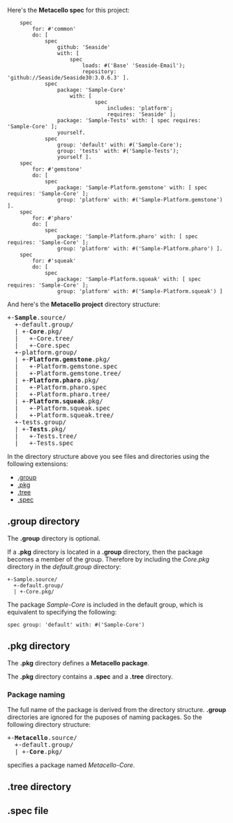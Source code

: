 Here's the **Metacello spec** for this project:

```Smalltalk
    spec
        for: #'common'
        do: [ 
            spec
                github: 'Seaside'
                with: [ 
                    spec
                        loads: #('Base' 'Seaside-Email');
                        repository: 'github://Seaside/Seaside30:3.0.6.3' ].
            spec
                package: 'Sample-Core'
                    with: [ 
                            spec
                                includes: 'platform';
                                requires: 'Seaside' ];
                package: 'Sample-Tests' with: [ spec requires: 'Sample-Core' ];
                yourself.
            spec
                group: 'default' with: #('Sample-Core');
                group: 'tests' with: #('Sample-Tests');
                yourself ].
    spec
        for: #'gemstone'
        do: [ 
            spec
                package: 'Sample-Platform.gemstone' with: [ spec requires: 'Sample-Core' ];
                group: 'platform' with: #('Sample-Platform.gemstone') ].
    spec
        for: #'pharo'
        do: [ 
            spec
                package: 'Sample-Platform.pharo' with: [ spec requires: 'Sample-Core' ];
                group: 'platform' with: #('Sample-Platform.pharo') ].
    spec
        for: #'squeak'
        do: [ 
            spec
                package: 'Sample-Platform.squeak' with: [ spec requires: 'Sample-Core' ];
                group: 'platform' with: #('Sample-Platform.squeak') ]
```

And here's the **Metacello project** directory structure:

<pre>
+-<strong>Sample</strong>.source/
  +-default.group/
  | +-<strong>Core</strong>.pkg/
  |   +-Core.tree/
  |   +-Core.spec
  +-platform.group/
  | +-<strong>Platform.gemstone</strong>.pkg/
  |   +-Platform.gemstone.spec
  |   +-Platform.gemstone.tree/
  | +-<strong>Platform.pharo</strong>.pkg/
  |   +-Platform.pharo.spec
  |   +-Platform.pharo.tree/
  | +-<strong>Platform.squeak</strong>.pkg/
  |   +-Platform.squeak.spec
  |   +-Platform.squeak.tree/
  +-tests.group/
  | +-<strong>Tests</strong>.pkg/
  |   +-Tests.tree/
  |   +-Tests.spec
</pre>

In the directory structure above you see files and directories using the following extensions:

 * [.group](#group)
 * [.pkg](#pkg)
 * [.tree](#tree)
 * [.spec](#spec)

## .group directory<a name="group"/>
The **.group** directory is optional. 

If a **.pkg** directory is located in a **.group** directory, then the package 
becomes a member of the group. Therefore by including the *Core.pkg* directory in the *default.group* directory:

```
+-Sample.source/
  +-default.group/
  | +-Core.pkg/
```

The package *Sample-Core* is included in the default group, which is equivalent to specifying the following:

```Smalltalk
spec group: 'default' with: #('Sample-Core')
```

## .pkg directory<a name="pkg"/>
The **.pkg** directory defines a **Metacello package**.

The **.pkg** directory contains a **.spec** and a **.tree** directory.

### Package naming<a name="pkgnaming"/>
The full name of the package is derived from the directory structure. **.group** directories are 
ignored for the puposes of naming packages. So the following directory structure:

<pre>
+-<strong>Metacello</strong>.source/
  +-default.group/
  | +-<strong>Core</strong>.pkg/
</pre>

specifies a package named *Metacello-Core*.

## .tree directory<a name="tree"/>
## .spec file<a name="spec"/>
